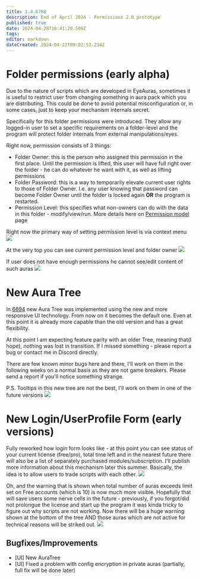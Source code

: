 ```yaml
---
title: 1.4.6788
description: End of April 2024 - Permissions 2.0 prototype
published: true
date: 2024-04-28T16:41:20.508Z
tags: 
editor: markdown
dateCreated: 2024-04-22T09:02:52.214Z
---
```


# Folder permissions (early alpha)
Due to the nature of scripts which are developed in EyeAuras, sometimes it is useful to restrict user from changing something in aura pack which you are distributing. This could be done to avoid potential misconfiguration or, in some cases, just to keep your mechanism internals secret. 

Specifically for this folder permissions were introduced. They allow any logged-in user to set a specific requirements on a folder-level and the program will protect folder internals from external manipulations/eyes. 

Right now, permission consists of 3 things:
- Folder Owner: this is the person who assigned this permission in the first place. Until the permission is lifted, this user will have full right over the folder - he can do whatever he want with it, as well as lifting permissions
- Folder Password: this is a way to temporarily elevate current user rights to those of Folder Owner. I.e. any user knowing that password can become Folder Owner until the folder is locked again **OR** the program is restarted.
- Permission Level: this specifies what non-owners can do with the data in this folder - modify/view/run. More details here on [Permission model](/permission-model) page

Right now the primary way of setting permission level is via context menu
![](https://i.imgur.com/Z9qXakW.png)

At the very top you can see current permission level and folder owner
![](https://i.imgur.com/f7txplN.png)

If user does not have enough permissions he cannot see/edit content of such auras
![](https://i.imgur.com/Yjnrr82.png)

# New Aura Tree
In [6694](/en/changelogs/6694) new Aura Tree was implemented using the new and more responsive UI technology. From now on it becomes the default one. Even at this point it is already more capable than the old version and has a great flexibility. 

At this point I am expecting feature parity with an older Tree, meaning that(I hope), nothing was lost in transition. If I missed something - please report a bug or contact me in Discord directly.

There are few known minor bugs here and there, I'll work on them in the following weeks on a normal basis as they are not game breakers. Please send a report if you'll notice something strange.

P.S. Tooltips in this new tree are not the best, I'll work on them in one of the future versions
![](https://i.imgur.com/KXFqoM4.png)


# New Login/UserProfile Form (early versions)
Fully reworked how login form looks like - at this point you can see status of your current license (free/pro), total time left and in the nearest future there will also be a list of separately purchased modules/subscription. I'll publish more information about this mechanism later this summer. Basically, the idea is to allow users to trade scripts with each other. 
![](https://i.imgur.com/RZbht3F.png)

Oh, and the warning that is shown when total number of auras exceeds limit set on Free accounts (which is 10) is now much more visible. Hopefully that will save users some nerve cells in the future - previously, if you forgot/did not prolongue the license and start up the program it was kinda tricky to figure out why scripts are not working. 
Now there will be a huge warning shown at the bottom of the tree AND those auras which are not active for technical reasons will be striked out.
![](https://i.imgur.com/Em2GXvR.png)




## Bugfixes/Improvements
- [UI] New AuraTree 
- [UI] Fixed a problem with config encryption in private auras (partially, full fix will be done later)